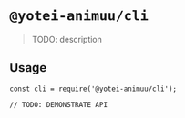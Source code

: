 # `@yotei-animuu/cli`

> TODO: description

## Usage

```
const cli = require('@yotei-animuu/cli');

// TODO: DEMONSTRATE API
```
